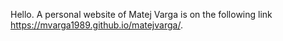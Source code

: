 Hello. A personal website of Matej Varga is on the following link https://mvarga1989.github.io/matejvarga/.